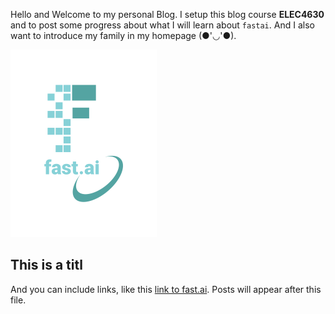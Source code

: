 Hello and Welcome to my personal Blog.
I setup this blog course **ELEC4630** and to post some progress about what I will learn about `fastai`.
And I also want to introduce my family in my homepage (●'◡'●).

![Image of fast.ai logo](images/logo.png)

## This is a titl

And you can include links, like this [link to fast.ai](https://www.fast.ai). Posts will appear after this file. 
